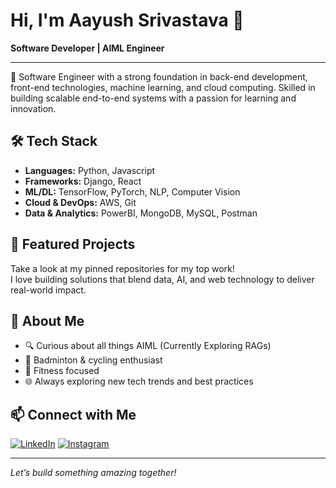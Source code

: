 # Hi, I'm Aayush Srivastava 👋

**Software Developer | AIML Engineer**

---

🚀 Software Engineer with a strong foundation in back-end development, front-end technologies, machine learning, and cloud computing. Skilled in building scalable end-to-end systems with a passion for learning and innovation.

## 🛠️ Tech Stack

- **Languages:** Python, Javascript
- **Frameworks:** Django, React
- **ML/DL:** TensorFlow, PyTorch, NLP, Computer Vision
- **Cloud & DevOps:** AWS, Git
- **Data & Analytics:** PowerBI, MongoDB, MySQL, Postman

## 📌 Featured Projects

Take a look at my pinned repositories for my top work!  
I love building solutions that blend data, AI, and web technology to deliver real-world impact.

## 🌱 About Me

- 🔍 Curious about all things AIML (Currently Exploring RAGs)
- 🏸 Badminton & cycling enthusiast
- 💪 Fitness focused
- 🌐 Always exploring new tech trends and best practices

## 📫 Connect with Me

[![LinkedIn](https://img.shields.io/badge/LinkedIn-blue?logo=linkedin&logoColor=white)](https://www.linkedin.com/in/aayushsrivastava1602/)
[![Instagram](https://img.shields.io/badge/Instagram-E4405F?logo=instagram&logoColor=white)](https://www.instagram.com/srivastava.aayush16/)

---

*Let’s build something amazing together!*
